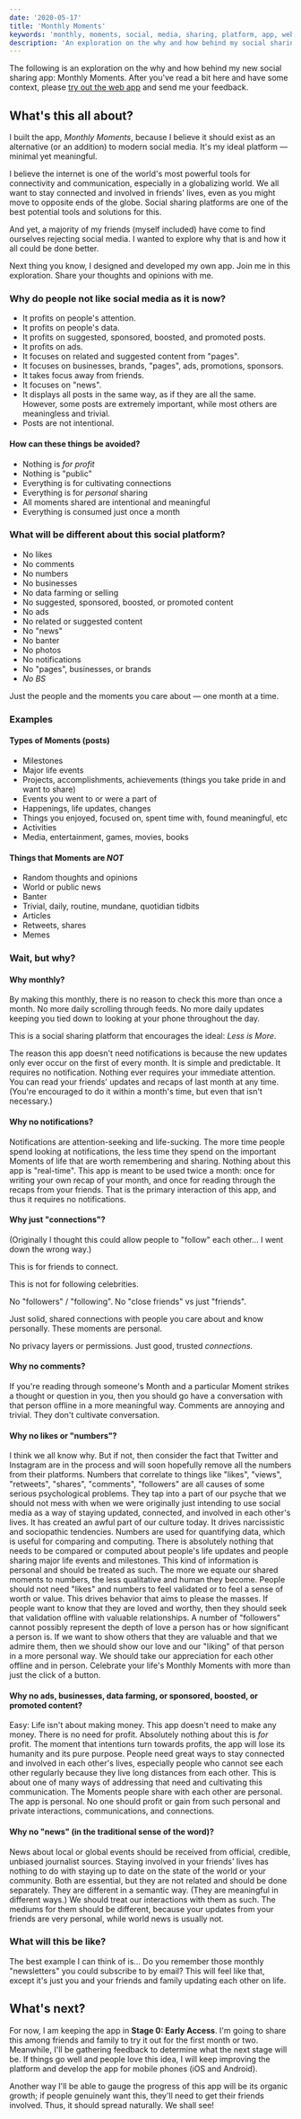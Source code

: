 ```yaml
---
date: '2020-05-17'
title: 'Monthly Moments'
keywords: 'monthly, moments, social, media, sharing, platform, app, website'
description: 'An exploration on the why and how behind my social sharing app: Monthly Moments.'
---
```


The following is an exploration on the why and how behind my new social sharing app: Monthly Moments. After you've read a bit here and have some context, please [try out the web app](https://monthly-moments.web.app/) and send me your feedback.

## What's this all about?

I built the app, _Monthly Moments_, because I believe it should exist as an alternative (or an addition) to modern social media. It's my ideal platform — minimal yet meaningful.

I believe the internet is one of the world's most powerful tools for connectivity and communication, especially in a globalizing world. We all want to stay connected and involved in friends' lives, even as you might move to opposite ends of the globe. Social sharing platforms are one of the best potential tools and solutions for this.

And yet, a majority of my friends (myself included) have come to find ourselves rejecting social media. I wanted to explore why that is and how it all could be done better.

Next thing you know, I designed and developed my own app. Join me in this exploration. Share your thoughts and opinions with me.

### Why do people not like social media as it is now?

- It profits on people's attention.
- It profits on people's data.
- It profits on suggested, sponsored, boosted, and promoted posts.
- It profits on ads.
- It focuses on related and suggested content from "pages".
- It focuses on businesses, brands, "pages", ads, promotions, sponsors.
- It takes focus away from friends.
- It focuses on "news".
- It displays all posts in the same way, as if they are all the same. However, some posts are extremely important, while most others are meaningless and trivial.
- Posts are not intentional.

#### How can these things be avoided?

- Nothing is _for profit_
- Nothing is "public"
- Everything is for cultivating connections
- Everything is for _personal_ sharing
- All moments shared are intentional and meaningful
- Everything is consumed just once a month

### What will be different about this social platform?

- No likes
- No comments
- No numbers
- No businesses
- No data farming or selling
- No suggested, sponsored, boosted, or promoted content
- No ads
- No related or suggested content
- No "news"
- No banter
- No photos
- No notifications
- No "pages", businesses, or brands
- _No BS_

Just the people and the moments you care about — one month at a time.

### Examples

#### Types of Moments (posts)

- Milestones
- Major life events
- Projects, accomplishments, achievements (things you take pride in and want to share)
- Events you went to or were a part of
- Happenings, life updates, changes
- Things you enjoyed, focused on, spent time with, found meaningful, etc
- Activities
- Media, entertainment, games, movies, books

#### Things that Moments are _NOT_

- Random thoughts and opinions
- World or public news
- Banter
- Trivial, daily, routine, mundane, quotidian tidbits
- Articles
- Retweets, shares
- Memes

### Wait, but why?

#### Why monthly?

By making this monthly, there is no reason to check this more than once a month. No more daily scrolling through feeds. No more daily updates keeping you tied down to looking at your phone throughout the day.

This is a social sharing platform that encourages the ideal: _Less is More_.

The reason this app doesn't need notifications is because the new updates only ever occur on the first of every month. It is simple and predictable. It requires no notification. Nothing ever requires your immediate attention. You can read your friends' updates and recaps of last month at any time. (You're encouraged to do it within a month's time, but even that isn't necessary.)

#### Why no notifications?

Notifications are attention-seeking and life-sucking. The more time people spend looking at notifications, the less time they spend on the important Moments of life that are worth remembering and sharing. Nothing about this app is "real-time". This app is meant to be used twice a month: once for writing your own recap of your month, and once for reading through the recaps from your friends. That is the primary interaction of this app, and thus it requires no notifications.

#### Why just "connections"?

(Originally I thought this could allow people to "follow" each other… I went down the wrong way.)

This is for friends to connect.

This is not for following celebrities.

No "followers" / "following". No "close friends" vs just "friends".

Just solid, shared connections with people you care about and know personally. These moments are personal.

No privacy layers or permissions. Just good, trusted _connections_.

#### Why no comments?

If you're reading through someone's Month and a particular Moment strikes a thought or question in you, then you should go have a conversation with that person offline in a more meaningful way. Comments are annoying and trivial. They don't cultivate conversation.

#### Why no likes or "numbers"?

I think we all know why. But if not, then consider the fact that Twitter and Instagram are in the process and will soon hopefully remove all the numbers from their platforms. Numbers that correlate to things like "likes", "views", "retweets", "shares", "comments", "followers" are all causes of some serious psychological problems. They tap into a part of our psyche that we should not mess with when we were originally just intending to use social media as a way of staying updated, connected, and involved in each other's lives. It has created an awful part of our culture today. It drives narcissistic and sociopathic tendencies. Numbers are used for quantifying data, which is useful for comparing and computing. There is absolutely nothing that needs to be compared or computed about people's life updates and people sharing major life events and milestones. This kind of information is personal and should be treated as such. The more we equate our shared moments to numbers, the less qualitative and human they become. People should not need "likes" and numbers to feel validated or to feel a sense of worth or value. This drives behavior that aims to please the masses. If people want to know that they are loved and worthy, then they should seek that validation offline with valuable relationships. A number of "followers" cannot possibly represent the depth of love a person has or how significant a person is. If we want to show others that they are valuable and that we admire them, then we should show our love and our "liking" of that person in a more personal way. We should take our appreciation for each other offline and in person. Celebrate your life's Monthly Moments with more than just the click of a button.

#### Why no ads, businesses, data farming, or sponsored, boosted, or promoted content?

Easy: Life isn't about making money. This app doesn't need to make any money. There is no need for profit. Absolutely nothing about this is _for_ profit. The moment that intentions turn towards profits, the app will lose its humanity and its pure purpose. People need great ways to stay connected and involved in each other's lives, especially people who cannot see each other regularly because they live long distances from each other. This is about one of many ways of addressing that need and cultivating this communication. The Moments people share with each other are personal. The app is personal. No one should profit or gain from such personal and private interactions, communications, and connections.

#### Why no "news" (in the traditional sense of the word)?

News about local or global events should be received from official, credible, unbiased journalist sources. Staying involved in your friends' lives has nothing to do with staying up to date on the state of the world or your community. Both are essential, but they are not related and should be done separately. They are different in a semantic way. (They are meaningful in different ways.) We should treat our interactions with them as such. The mediums for them should be different, because your updates from your friends are very personal, while world news is usually not.

### What will this be like?

The best example I can think of is… Do you remember those monthly "newsletters" you could subscribe to by email? This will feel like that, except it's just you and your friends and family updating each other on life.

## What's next?

For now, I am keeping the app in **Stage 0: Early Access**. I'm going to share this among friends and family to try it out for the first month or two. Meanwhile, I'll be gathering feedback to determine what the next stage will be. If things go well and people love this idea, I will keep improving the platform and develop the app for mobile phones (iOS and Android).

Another way I'll be able to gauge the progress of this app will be its organic growth; if people genuinely want this, they'll need to get their friends involved. Thus, it should spread naturally. We shall see!
